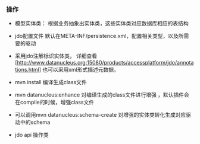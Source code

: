 ### 操作

* 模型实体类： 根据业务抽象出实体类，这些实体类对应数据库相应的表结构

* jdo配置文件 默认在META-INF/persistence.xml，配置相关类型，以及所需要的驱动

* 采用jdo注解标识实体类， 详细查看[http://www.datanucleus.org:15080/products/accessplatform/jdo/annotations.html] 
   也可以采用xml形式描述元数据，

* mvn install 编译生成class文件

* mvn datanucleus:enhance 对编译生成的class文件进行增强 ，默认插件会在compile的时候，增强class文件

* 可以调用mvn datanucleus:schema-create  对增强的实体类转化生成对应驱动中的schema

* jdo api 操作类
